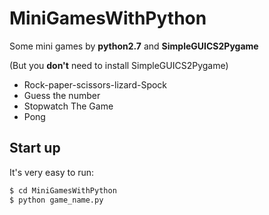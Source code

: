 # MiniGamesWithPython
Some mini games by **python2.7** and **SimpleGUICS2Pygame**

(But you **don't** need to install SimpleGUICS2Pygame)

- Rock-paper-scissors-lizard-Spock
- Guess the number
- Stopwatch The Game
- Pong

## Start up
It's very easy to run:
```bash
$ cd MiniGamesWithPython
$ python game_name.py
```

